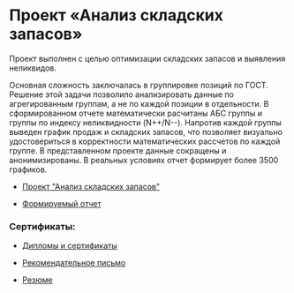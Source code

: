 # Проект «Анализ складских запасов»
Проект выполнен с целью оптимизации складских запасов и выявления неликвидов.

Основная сложность заключалась в группировке позиций по ГОСТ. Решение этой задачи позволило анализировать данные по агрегированным группам, а не по каждой позиции в отдельности.
В сформированном отчете математически расчитаны АБС группы и группы по индексу неликвидности (N++/N--). Напротив каждой группы выведен график продаж и складских запасов, что позволяет визуально удостовериться в корректности математических рассчетов по каждой группе.
В представленном проекте данные сокращены и анонимизированы. В реальных условиях отчет формирует более 3500 графиков.

- [Проект "Анализ складских запасов"](https://github.com/aegorovspb/energy_control/blob/main/stock_%20analysis.ipynb)

- [Формируемый отчет](https://github.com/aegorovspb/energy_control/raw/refs/heads/main/out/illiquid_2025-06-26_15-32.xlsx)

### Сертификаты:

- [Дипломы и сертификаты](https://github.com/aegorovspb/energy_control/tree/main/certificates)

- [Рекомендательное письмо](https://github.com/aegorovspb/energy_control/blob/main/letter_of_recommendation.pdf)

- [Резюме](https://github.com/aegorovspb/energy_control/blob/main/Andrew_Egorov.pdf)



